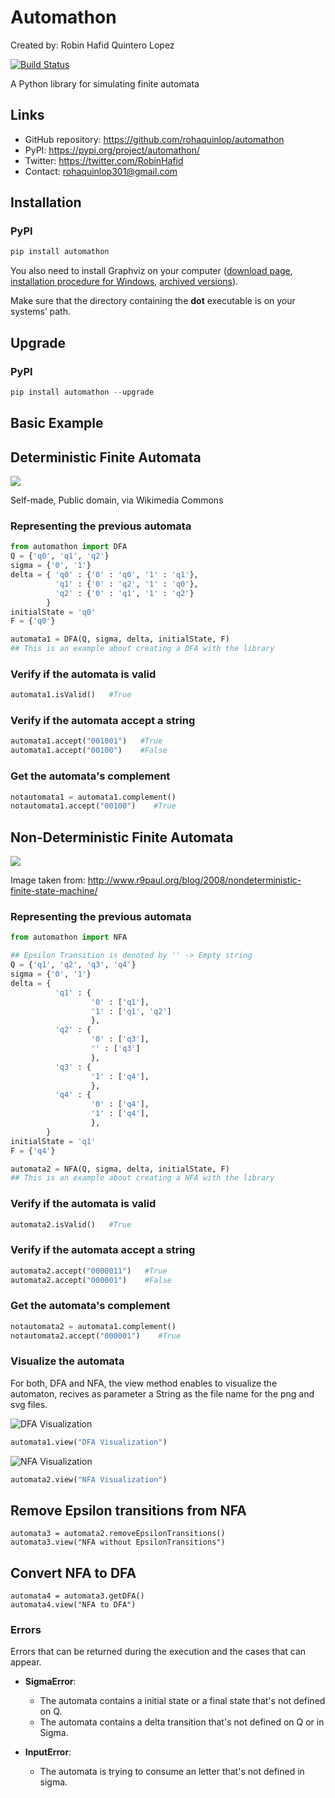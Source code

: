 # Automathon

Created by: Robin Hafid Quintero Lopez

[![Build Status](https://travis-ci.com/rohaquinlop/automathon.svg?branch=main)](https://travis-ci.com/rohaquinlop/automathon)

A Python library for simulating finite automata

## Links
- GitHub repository: https://github.com/rohaquinlop/automathon
- PyPI: https://pypi.org/project/automathon/
- Twitter: https://twitter.com/RobinHafid
- Contact: rohaquinlop301@gmail.com

## Installation

### PyPI
```Python
pip install automathon
```

You also need to install Graphviz on your computer ([download page](https://www.graphviz.org/download/), [installation procedure for Windows](https://forum.graphviz.org/t/new-simplified-installation-procedure-on-windows/224), [archived versions](https://www2.graphviz.org/Archive/stable/)).

Make sure that the directory containing the **dot** executable is on your systems’ path.

## Upgrade

### PyPI
```Python
pip install automathon --upgrade
```

## Basic Example

## Deterministic Finite Automata

![](https://upload.wikimedia.org/wikipedia/commons/9/94/DFA_example_multiplies_of_3.svg)

Self-made, Public domain, via Wikimedia Commons

### Representing the previous automata

```Python
from automathon import DFA
Q = {'q0', 'q1', 'q2'}
sigma = {'0', '1'}
delta = { 'q0' : {'0' : 'q0', '1' : 'q1'},
          'q1' : {'0' : 'q2', '1' : 'q0'},
          'q2' : {'0' : 'q1', '1' : 'q2'}
        }
initialState = 'q0'
F = {'q0'}

automata1 = DFA(Q, sigma, delta, initialState, F)
## This is an example about creating a DFA with the library
```

### Verify if the automata is valid

```Python
automata1.isValid()   #True
```

### Verify if the automata accept a string

```Python
automata1.accept("001001")   #True
automata1.accept("00100")    #False
```

### Get the automata's complement

```Python
notautomata1 = automata1.complement()
notautomata1.accept("00100")    #True
```


## Non-Deterministic Finite Automata
![](http://www.r9paul.org/wp-content/uploads/2008/12/nfa_example.jpg)

Image taken from: http://www.r9paul.org/blog/2008/nondeterministic-finite-state-machine/

### Representing the previous automata

```Python
from automathon import NFA

## Epsilon Transition is denoted by '' -> Empty string
Q = {'q1', 'q2', 'q3', 'q4'}
sigma = {'0', '1'}
delta = {
          'q1' : {
                  '0' : ['q1'],
                  '1' : ['q1', 'q2']
                  },
          'q2' : {
                  '0' : ['q3'],
                  '' : ['q3']
                  },
          'q3' : {
                  '1' : ['q4'],
                  },
          'q4' : {
                  '0' : ['q4'],
                  '1' : ['q4'],
                  },
        }
initialState = 'q1'
F = {'q4'}

automata2 = NFA(Q, sigma, delta, initialState, F)
## This is an example about creating a NFA with the library
```

### Verify if the automata is valid

```Python
automata2.isValid()   #True
```

### Verify if the automata accept a string

```Python
automata2.accept("0000011")   #True
automata2.accept("000001")    #False
```

### Get the automata's complement

```Python
notautomata2 = automata1.complement()
notautomata2.accept("000001")    #True
```

### Visualize the automata

For both, DFA and NFA, the view method enables to visualize the automaton, recives as parameter a String as the file name for the png and svg files.

![DFA Visualization](https://lh3.googleusercontent.com/fife/ABSRlIoeWTAicQSJA8qaVaVfz1oRENPSyp4O_qo29zptk9BumRx-t1FYVaRtVeM2lgoY7CpRbgzUUnWb62qi63TZUkB6Okht7qNG1iK_DpIcVxz7sgLM9Ysyue3WSnwvG55Oxe6BG--_dqplScQkbSq9TscYq5ThFjrTl6yBTBQEz2ZK1Y4CMfrIeBmnXswlwyshKrVRqmjv-TZSnc1lp_Age-kZlcizL3Kf2E9rD02NgQYwWqd6JbWXXDCv1DPWTZ8J1VkZpoC0XwN1eEdYC2PrgoSU-KqWrr-Ih5e3JMxojdgSgiocRMQx3lyitnD51dw3AcDrdYVSQUqxCEID3MZ3wj6wTb-uSK3-r6yHJsq_ObXQOfdQP69myEDzg7lXHEANUN_1TGYa58W3rI9PXC-DL9k5Vt_KbUoJrMhF76dASOodl_bzKn4hBhTmGty9Culu9wyaNFNMauGSSv5VnBP8OHI_Mslg9SgkX5aZ1yZhVAgzvyrPTEfLIXyLwGY0nAfmxmQUzfeeV3xLwV5Y6Xf7tTfRL0YNNUo7it2IQrpDQxsXx77i-xNVdRSUKceS10nMQZ4UZav-3R91_J3zChbgxvQOOPyR_jGmiVzDu6djLyQw9ZFhG9J45nEuHdtVmyDbh6MzWO8rOUBPjPaDbUYOdY-dzi6dTYV5UPgl57etP_Dkph3eIv5OuipqdeJfLqRJCKxoJ1RsXMe2MqlLdOcSgjtYleuXrbT_VDc=w1514-h772-ft)
```Python
automata1.view("DFA Visualization")
```

![NFA Visualization](https://lh3.googleusercontent.com/fife/ABSRlIoyNVLUsLV1nkvolj1PMNdI0dGOU2jAMDsiNxq-V7h26Qgor71kn5hYGEcqoV54Iebftdgt5pBb7wP49f0SDBfGr0oegUOZG9u9Ud34JON17RqMVVVkb9Di2UDYqUbRLbuqCXskIBWnj4hfX4fV3XHqORgnn_Qsci9USWvMRkvNEsU1qLkXfMUJCLFc07ABWs-EdJIPU6FGW_gG87NHdr8sPwotZ3DEms1uz4DEizDk278Dr57s8SzOys_1Kz3h7gTR1_CliYGl4ZD1y69dFf_2e2OTydmn2P4y4o8DULKQixDGkZLws-ATi1bQzSjEZxMWlW-PLkHdfF1KTc7I-QVhczQiuVs5KLoE5bK0u7YjtZFR3XyjpGS2_Q8yB3j6ggqUqt1uGNHUntOTPqye0krtyWt10YjbtXTeSjWW4i18mXY1SA-iZu9KTH5IdEttbWoYyfAQdJA4trz5ZyEhUjwwo-peaO8wIc_8xlRY0orrvduOtx_AnqtjOK_QwCdFpVjBzEygxR_z4RRDreOLlLITeOSwROwbbtGe9oYT2skyX0H_j8-pGaMabUnJ4eyDviPTa5bEZk0B5LoKa-hdDBkjTYX-zDCHg1xGsXHWLyMQtvvuBP1ptCJhODgWrmdCyfsw3UbOmfpusUW_US1E3OXsKwtAsH17bXTyyQGEeHjgiBAwH9-Tdf-l1bcRNzR9SEhYdUFtFAvYlFf4pBKbkgTe-DgIDQ_zIjA=w959-h772-ft)
```Python
automata2.view("NFA Visualization")
```

## Remove Epsilon transitions from NFA

```
automata3 = automata2.removeEpsilonTransitions()
automata3.view("NFA without EpsilonTransitions")
```

## Convert NFA to DFA

```
automata4 = automata3.getDFA()
automata4.view("NFA to DFA")
```

### Errors

Errors that can be returned during the execution and the cases that can appear.

- **SigmaError**:
  - The automata contains a initial state or a final state that's not defined on Q.
  - The automata contains a delta transition that's not defined on Q or in Sigma.

- **InputError**:
  - The automata is trying to consume an letter that's not defined in sigma.
